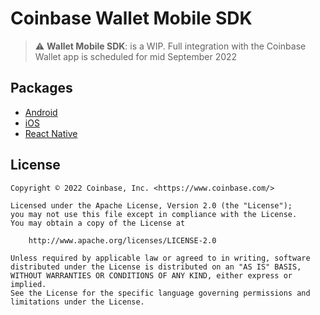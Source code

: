 # Coinbase Wallet Mobile SDK

> :warning: **Wallet Mobile SDK**: is a WIP. Full integration with the Coinbase Wallet app is scheduled for mid September 2022

## Packages

- [Android](android/)
- [iOS](ios/)
- [React Native](react-native/)

## License

```
Copyright © 2022 Coinbase, Inc. <https://www.coinbase.com/>

Licensed under the Apache License, Version 2.0 (the "License");
you may not use this file except in compliance with the License.
You may obtain a copy of the License at

    http://www.apache.org/licenses/LICENSE-2.0

Unless required by applicable law or agreed to in writing, software
distributed under the License is distributed on an "AS IS" BASIS,
WITHOUT WARRANTIES OR CONDITIONS OF ANY KIND, either express or implied.
See the License for the specific language governing permissions and
limitations under the License.
```
